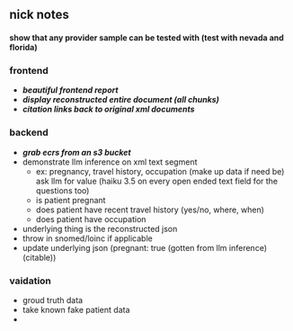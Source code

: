 ## nick notes

#### show that any provider sample can be tested with (test with nevada and florida)

### frontend

- **_beautiful frontend report_**
- **_display reconstructed entire document (all chunks)_**
- **_citation links back to original xml documents_**

### backend

- **_grab ecrs from an s3 bucket_**
- demonstrate llm inference on xml text segment
  - ex: pregnancy, travel history, occupation (make up data if need be) ask llm for value (haiku 3.5 on every open ended text field for the questions too)
  - is patient pregnant
  - does patient have recent travel history (yes/no, where, when)
  - does patient have occupation
- underlying thing is the reconstructed json
- throw in snomed/loinc if applicable
- update underlying json (pregnant: true (gotten from llm inference) (citable))

### vaidation

- groud truth data
- take known fake patient data
-
